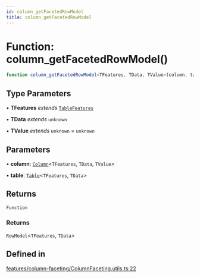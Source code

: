 ```yaml
---
id: column_getFacetedRowModel
title: column_getFacetedRowModel
---
```


# Function: column\_getFacetedRowModel()

```ts
function column_getFacetedRowModel<TFeatures, TData, TValue>(column, table): () => RowModel<TFeatures, TData>
```

## Type Parameters

• **TFeatures** *extends* [`TableFeatures`](../interfaces/tablefeatures.md)

• **TData** *extends* `unknown`

• **TValue** *extends* `unknown` = `unknown`

## Parameters

• **column**: [`Column`](../type-aliases/column.md)\<`TFeatures`, `TData`, `TValue`\>

• **table**: [`Table`](../type-aliases/table.md)\<`TFeatures`, `TData`\>

## Returns

`Function`

### Returns

`RowModel`\<`TFeatures`, `TData`\>

## Defined in

[features/column-faceting/ColumnFaceting.utils.ts:22](https://github.com/TanStack/table/blob/b1e6b79157b0debc7222660572b06c8b857f4605/packages/table-core/src/features/column-faceting/ColumnFaceting.utils.ts#L22)
